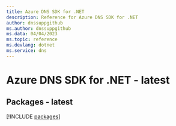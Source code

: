 ```yaml
---
title: Azure DNS SDK for .NET
description: Reference for Azure DNS SDK for .NET
author: dnssuppgithub
ms.author: dnssuppgithub
ms.data: 04/04/2023
ms.topic: reference
ms.devlang: dotnet
ms.service: dns
---
```

# Azure DNS SDK for .NET - latest
## Packages - latest
[!INCLUDE [packages](dns-index.md)]